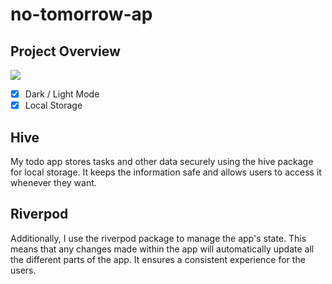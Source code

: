 # no-tomorrow-ap

## Project Overview 
![](https://github.com/Ceren-Canbaz/todo_riverpod/blob/main/ezgif.com-video-to-gif.gif)

- [x] Dark / Light Mode
- [x] Local Storage

##  Hive 
My todo app stores tasks and other data securely using the hive package for local storage. It keeps the information safe and allows users to access it whenever they want.

##  Riverpod
Additionally, I use the riverpod package to manage the app's state. This means that any changes made within the app will automatically update all the different parts of the app. It ensures a consistent experience for the users.

